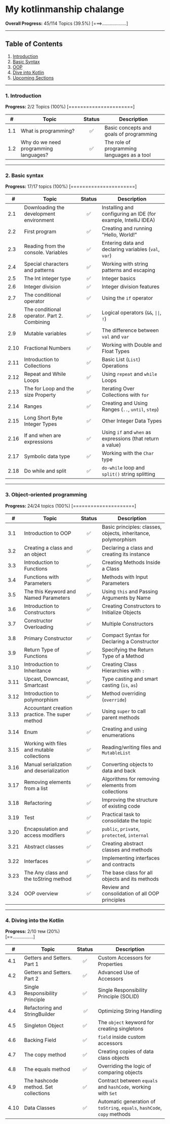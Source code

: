 # My kotlinmanship chalange

**Overall Progress:** 45/114 Topics (39.5%)
[===>...................]

---

## Table of Contents
1. [Introduction](#1-introduction)
2. [Basic Syntax](#2-basic-syntax)
3. [OOP](#3-object-oriented-programming)
4. [Dive into Kotlin](#4-dive-into-kotlin)
5. [Upcoming Sections](#5-upcoming-sections)

---

### 1. Introduction
**Progress:** 2/2 Topics (100%)
[======================]

| # | Topic | Status | Description |
|---|------|:------:|----------|
| 1.1 | What is programming? | ✅ | Basic concepts and goals of programming |
| 1.2 | Why do we need programming languages? | ✅ | The role of programming languages ​​as a tool |

---

### 2. Basic syntax
**Progress:** 17/17 topics (100%)
[======================]

| #    | Topic                                       | Status | Description                                                    |
|------|---------------------------------------------|:------:|----------------------------------------------------------------|
| 2.1  | Downloading the development environment     |   ✅    | Installing and configuring an IDE (for example, IntelliJ IDEA) |
| 2.2  | First program                               |   ✅    | Creating and running "Hello, World!"                           |
| 2.3  | Reading from the console. Variables         |   ✅    | Entering data and declaring variables (`val`, `var`)           |
| 2.4  | Special characters and patterns             |   ✅    | Working with string patterns and escaping                      |
| 2.5  | The Int integer type                        |   ✅    | Integer basics                                                 |
| 2.6  | Integer division                            |   ✅    | Integer division features                                      |
| 2.7  | The conditional operator                    |   ✅    | Using the `if` operator                                        |
| 2.8  | The conditional operator. Part 2. Combining |   ✅    | Logical operators (`&&`, `\|\|`, `!`)                          |
| 2.9  | Mutable variables                           |   ✅    | The difference between `val` and `var`                         |
| 2.10 | Fractional Numbers                          |   ✅    | Working with Double and Float Types                            |
| 2.11 | Introduction to Collections                 |   ✅    | Basic List (`List`) Operations                                 |
| 2.12 | Repeat and While Loops                      |   ✅    | Using `repeat` and `while` Loops                               |
| 2.13 | The for Loop and the size Property          |   ✅    | Iterating Over Collections with `for`                          |
| 2.14 | Ranges                                      |   ✅    | Creating and Using Ranges (`..`, `until`, `step`)              |
| 2.15 | Long Short Byte Integer Types               |   ✅    | Other Integer Data Types                                       |
| 2.16 | If and when are expressions                 |   ✅    | Using `if` and `when` as expressions (that return a value)     |
| 2.17 | Symbolic data type                          |   ✅    | Working with the `Char` type                                   |
| 2.18 | Do while and split                          |   ✅    | `do-while` loop and `split()` string splitting                 |

---

### 3. Object-oriented programming
**Progress:** 24/24 topics (100%)
[=====================]

| #    | Topic                                          | Status | Description                                                   |
|------|------------------------------------------------|:------:|---------------------------------------------------------------|
| 3.1  | Introduction to OOP                            |   ✅    | Basic principles: classes, objects, inheritance, polymorphism |
| 3.2  | Creating a class and an object                 |   ✅    | Declaring a class and creating its instance                   |
| 3.3  | Introduction to Functions                      |   ✅    | Creating Methods Inside a Class                               |
| 3.4  | Functions with Parameters                      |   ✅    | Methods with Input Parameters                                 |
| 3.5  | The this Keyword and Named Parameters          |   ✅    | Using `this` and Passing Arguments by Name                    |
| 3.6  | Introduction to Constructors                   |   ✅    | Creating Constructors to Initialize Objects                   |
| 3.7  | Constructor Overloading                        |   ✅    | Multiple Constructors                                         |
| 3.8  | Primary Constructor                            |   ✅    | Compact Syntax for Declaring a Constructor                    |
| 3.9  | Return Type of Functions                       |   ✅    | Specifying the Return Type of a Method                        |
| 3.10 | Introduction to Inheritance                    |   ✅    | Creating Class Hierarchies with `:`                           |
| 3.11 | Upcast, Downcast, Smartcast                    |   ✅    | Type casting and smart casting (`is`, `as`)                   |
| 3.12 | Introduction to polymorphism                   |   ✅    | Method overriding (`override`)                                |
| 3.13 | Accountant creation practice. The super method |   ✅    | Using `super` to call parent methods                          |
| 3.14 | Enum                                           |   ✅    | Creating and using enumerations                               |
| 3.15 | Working with files and mutable collections     |   ✅    | Reading/writing files and `MutableList`                       |
| 3.16 | Manual serialization and deserialization       |   ✅    | Converting objects to data and back                           |
| 3.17 | Removing elements from a list                  |   ✅    | Algorithms for removing elements from collections             |
| 3.18 | Refactoring                                    |   ✅    | Improving the structure of existing code                      |
| 3.19 | Test                                           |   ✅    | Practical task to consolidate the topic                       |
| 3.20 | Encapsulation and access modifiers             |   ✅    | `public`, `private`, `protected`, `internal`                  |
| 3.21 | Abstract classes                               |   ✅    | Creating abstract classes and methods                         |
| 3.22 | Interfaces                                     |   ✅    | Implementing interfaces and contracts                         |
| 3.23 | The Any class and the toString method          |   ✅    | The base class for all objects and its methods                |
| 3.24 | OOP overview                                   |   ✅    | Review and consolidation of all OOP principles                |

---

### 4. Diving into the Kotlin
**Progress:** 2/10 тем (20%)  
[==................]

| #    | Topic                                |   Status    | Description                                                              |
|------|--------------------------------------|:-----------:|--------------------------------------------------------------------------|
| 4.1  | Getters and Setters. Part 1          |      ✅      | Custom Accessors for Properties                                          |
| 4.2  | Getters and Setters. Part 2          |      ✅      | Advanced Use of Accessors                                                |
| 4.3  | Single Responsibility Principle      |      ✅      | Single Responsibility Principle (SOLID)                                  |
| 4.4  | Refactoring and StringBuilder        |   ️     ✅   | Optimizing String Handling                                               |
| 4.5  | Singleton Object                     |      ✅      | The `object` keyword for creating singletons                             |
| 4.6  | Backing Field                        |      ✅      | `field` inside custom accessors                                          |
| 4.7  | The copy method                      |      ✅      | Creating copies of data class objects                                    |
| 4.8  | The equals method                    |      ✅      | Overriding the logic of comparing objects                                |
| 4.9  | The hashcode method. Set collections |      ✅      | Contract between `equals` and `hashCode`, working with `Set`             |
| 4.10 | Data Classes                         |      ✅      | Automatic generation of `toString`, `equals`, `hashCode`, `copy` methods |